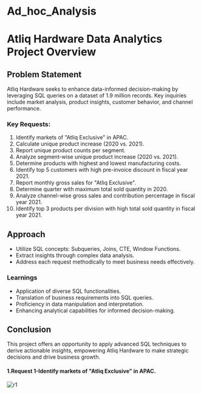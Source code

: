 # Ad_hoc_Analysis
# Atliq Hardware Data Analytics Project Overview

## Problem Statement
Atliq Hardware seeks to enhance data-informed decision-making by leveraging SQL queries on a dataset of 1.9 million records. Key inquiries include market analysis, product insights, customer behavior, and channel performance.

### Key Requests:
1. Identify markets of "Atliq Exclusive" in APAC.
2. Calculate unique product increase (2020 vs. 2021).
3. Report unique product counts per segment.
4. Analyze segment-wise unique product increase (2020 vs. 2021).
5. Determine products with highest and lowest manufacturing costs.
6. Identify top 5 customers with high pre-invoice discount in fiscal year 2021.
7. Report monthly gross sales for "Atliq Exclusive".
8. Determine quarter with maximum total sold quantity in 2020.
9. Analyze channel-wise gross sales and contribution percentage in fiscal year 2021.
10. Identify top 3 products per division with high total sold quantity in fiscal year 2021.

## Approach
- Utilize SQL concepts: Subqueries, Joins, CTE, Window Functions.
- Extract insights through complex data analysis.
- Address each request methodically to meet business needs effectively.

### Learnings
- Application of diverse SQL functionalities.
- Translation of business requirements into SQL queries.
- Proficiency in data manipulation and interpretation.
- Enhancing analytical capabilities for informed decision-making.

## Conclusion
This project offers an opportunity to apply advanced SQL techniques to derive actionable insights, empowering Atliq Hardware to make strategic decisions and drive business growth.
#### 1.Request 1-Identify markets of "Atliq Exclusive" in APAC.
![r1](https://github.com/ManuViswanath/Ad_hoc_Analysis/assets/70531153/19f31260-650e-484c-98db-17ef5c1b20a1)



